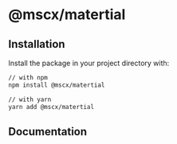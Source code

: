 # @mscx/matertial


## Installation

Install the package in your project directory with:

```sh
// with npm
npm install @mscx/matertial

// with yarn
yarn add @mscx/matertial
```

## Documentation
